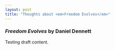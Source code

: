 ```yaml
---
layout: post
title: "Thoughts about <em>Freedom Evolves</em>"
---
```


### *Freedom Evolves* by Daniel Dennett

Testing draft content.
